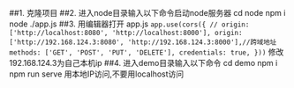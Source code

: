 ##1. 克隆项目
##2. 进入node目录输入以下命令启动node服务器
    cd node
    npm i
    node ./app.js
##3. 用编辑器打开 app.js
    ```
    app.use(cors({
        // origin: ['http://localhost:8080', 'http://localhost:8000'],
        origin: ['http://192.168.124.3:8080', 'http://192.168.124.3:8000'],//跨域地址
        methods: ['GET', 'POST', 'PUT', 'DELETE'],
        credentials: true,
    }))
    ```
    修改192.168.124.3为自己本机ip
##4. 进入demo目录输入以下命令
    cd demo
    npm i
    npm run serve
    用本地IP访问,不要用localhost访问
